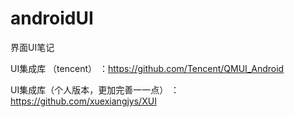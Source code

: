 # androidUI
界面UI笔记

UI集成库 （tencent） ：https://github.com/Tencent/QMUI_Android

UI集成库（个人版本，更加完善一一点） ： https://github.com/xuexiangjys/XUI
